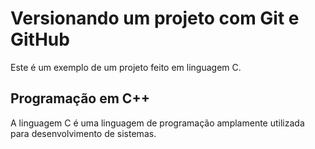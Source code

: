 # Versionando um projeto com Git e GitHub

Este é um exemplo de um projeto feito em linguagem C.

## Programação em C++
A linguagem C é uma linguagem de programação amplamente utilizada para desenvolvimento de sistemas.